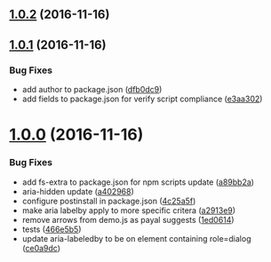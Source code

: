 <a name="1.0.2"></a>
## [1.0.2](https://github.com/Pearson-Higher-Ed/text-modal/compare/v1.0.1...v1.0.2) (2016-11-16)



<a name="1.0.1"></a>
## [1.0.1](https://github.com/Pearson-Higher-Ed/text-modal/compare/v1.0.0...v1.0.1) (2016-11-16)


### Bug Fixes

* add author to package.json ([dfb0dc9](https://github.com/Pearson-Higher-Ed/text-modal/commit/dfb0dc9))
* add fields to package.json for verify script compliance ([e3aa302](https://github.com/Pearson-Higher-Ed/text-modal/commit/e3aa302))



<a name="1.0.0"></a>
# [1.0.0](https://github.com/Pearson-Higher-Ed/text-modal/compare/a402968...v1.0.0) (2016-11-16)


### Bug Fixes

* add fs-extra to package.json for npm scripts update ([a89bb2a](https://github.com/Pearson-Higher-Ed/text-modal/commit/a89bb2a))
* aria-hidden update ([a402968](https://github.com/Pearson-Higher-Ed/text-modal/commit/a402968))
* configure postinstall in package.json ([4c25a5f](https://github.com/Pearson-Higher-Ed/text-modal/commit/4c25a5f))
* make aria labelby apply to more specific critera ([a2913e9](https://github.com/Pearson-Higher-Ed/text-modal/commit/a2913e9))
* remove arrows from demo.js as payal suggests ([1ed0614](https://github.com/Pearson-Higher-Ed/text-modal/commit/1ed0614))
* tests ([466e5b5](https://github.com/Pearson-Higher-Ed/text-modal/commit/466e5b5))
* update aria-labeledby to be on element containing role=dialog ([ce0a9dc](https://github.com/Pearson-Higher-Ed/text-modal/commit/ce0a9dc))



